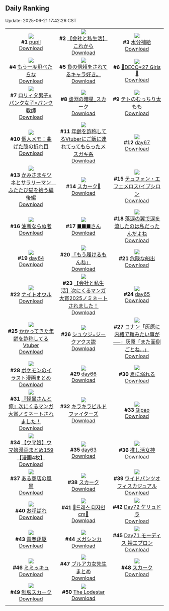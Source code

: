 ## Daily Ranking
Update: 2025-06-21 17:42:26 CST

|      |      |      |
| :----: | :----: | :----: |
| ![](https://i.pixiv.re/c/240x480/img-master/img/2025/06/19/00/00/11/131715282_p0_master1200.jpg)<br>**#1** [pupil](https://www.pixiv.net/artworks/131715282)<br>[Download](https://i.pixiv.re/img-original/img/2025/06/19/00/00/11/131715282_p0.jpg) | ![](https://i.pixiv.re/c/240x480/img-master/img/2025/06/20/12/00/25/131762792_p0_master1200.jpg)<br>**#2** [【会社と私生活】これから](https://www.pixiv.net/artworks/131762792)<br>[Download](https://i.pixiv.re/img-original/img/2025/06/20/12/00/25/131762792_p0.jpg) | ![](https://i.pixiv.re/c/240x480/img-master/img/2025/06/19/20/30/01/131740799_p0_master1200.jpg)<br>**#3** [水分補給](https://www.pixiv.net/artworks/131740799)<br>[Download](https://i.pixiv.re/img-original/img/2025/06/19/20/30/01/131740799_p0.png) |
| ![](https://i.pixiv.re/c/240x480/img-master/img/2025/06/20/07/30/04/131758416_p0_master1200.jpg)<br>**#4** [もう一度飛べたらな](https://www.pixiv.net/artworks/131758416)<br>[Download](https://i.pixiv.re/img-original/img/2025/06/20/07/30/04/131758416_p0.jpg) | ![](https://i.pixiv.re/c/240x480/img-master/img/2025/06/20/09/01/31/131747432_p0_master1200.jpg)<br>**#5** [負の信頼をされてるキャラ好き。](https://www.pixiv.net/artworks/131747432)<br>[Download](https://i.pixiv.re/img-original/img/2025/06/20/09/01/31/131747432_p0.jpg) | ![](https://i.pixiv.re/c/240x480/img-master/img/2025/06/20/00/00/12/131749513_p0_master1200.jpg)<br>**#6** [💜DECO*27 Girls🩷](https://www.pixiv.net/artworks/131749513)<br>[Download](https://i.pixiv.re/img-original/img/2025/06/20/00/00/12/131749513_p0.jpg) |
| ![](https://i.pixiv.re/c/240x480/img-master/img/2025/06/20/11/30/09/131762213_p0_master1200.jpg)<br>**#7** [ロリィタ男子×パンク女子×パンク教師](https://www.pixiv.net/artworks/131762213)<br>[Download](https://i.pixiv.re/img-original/img/2025/06/20/11/30/09/131762213_p0.jpg) | ![](https://i.pixiv.re/c/240x480/img-master/img/2025/06/19/00/19/08/131716466_p0_master1200.jpg)<br>**#8** [虚淵の暗星_スカーク](https://www.pixiv.net/artworks/131716466)<br>[Download](https://i.pixiv.re/img-original/img/2025/06/19/00/19/08/131716466_p0.png) | ![](https://i.pixiv.re/c/240x480/img-master/img/2025/06/19/00/00/11/131715276_p0_master1200.jpg)<br>**#9** [テトのむっちり太もも](https://www.pixiv.net/artworks/131715276)<br>[Download](https://i.pixiv.re/img-original/img/2025/06/19/00/00/11/131715276_p0.png) |
| ![](https://i.pixiv.re/c/240x480/img-master/img/2025/06/19/06/00/07/131722873_p0_master1200.jpg)<br>**#10** [個人メモ：曲げた膝の折れ目](https://www.pixiv.net/artworks/131722873)<br>[Download](https://i.pixiv.re/img-original/img/2025/06/19/06/00/07/131722873_p0.jpg) | ![](https://i.pixiv.re/c/240x480/img-master/img/2025/06/19/21/13/26/131742692_p0_master1200.jpg)<br>**#11** [年齢を詐称してるVtuberにご飯に連れてってもらったメスガキ系](https://www.pixiv.net/artworks/131742692)<br>[Download](https://i.pixiv.re/img-original/img/2025/06/19/21/13/26/131742692_p0.png) | ![](https://i.pixiv.re/c/240x480/img-master/img/2025/06/19/02/45/32/131720402_p0_master1200.jpg)<br>**#12** [day67](https://www.pixiv.net/artworks/131720402)<br>[Download](https://i.pixiv.re/img-original/img/2025/06/19/02/45/32/131720402_p0.jpg) |
| ![](https://i.pixiv.re/c/240x480/img-master/img/2025/06/20/12/01/38/131762888_p0_master1200.jpg)<br>**#13** [かみさまキツネとサラリーマン　ふたたび猫を拾う編 後編](https://www.pixiv.net/artworks/131762888)<br>[Download](https://i.pixiv.re/img-original/img/2025/06/20/12/01/38/131762888_p0.jpg) | ![](https://i.pixiv.re/c/240x480/img-master/img/2025/06/19/01/02/47/131717936_p0_master1200.jpg)<br>**#14** [スカーク🎨](https://www.pixiv.net/artworks/131717936)<br>[Download](https://i.pixiv.re/img-original/img/2025/06/19/01/02/47/131717936_p0.jpg) | ![](https://i.pixiv.re/c/240x480/img-master/img/2025/06/20/00/00/22/131749597_p0_master1200.jpg)<br>**#15** [テュフォン・エフェメロス/イプシロン](https://www.pixiv.net/artworks/131749597)<br>[Download](https://i.pixiv.re/img-original/img/2025/06/20/00/00/22/131749597_p0.jpg) |
| ![](https://i.pixiv.re/c/240x480/img-master/img/2025/06/20/19/40/27/131773585_p0_master1200.jpg)<br>**#16** [油断ならぬ者](https://www.pixiv.net/artworks/131773585)<br>[Download](https://i.pixiv.re/img-original/img/2025/06/20/19/40/27/131773585_p0.jpg) | ![](https://i.pixiv.re/c/240x480/img-master/img/2025/06/20/11/12/32/131761930_p0_master1200.jpg)<br>**#17** [■■■さん](https://www.pixiv.net/artworks/131761930)<br>[Download](https://i.pixiv.re/img-original/img/2025/06/20/11/12/32/131761930_p0.jpg) | ![](https://i.pixiv.re/c/240x480/img-master/img/2025/06/19/21/17/09/131742860_p0_master1200.jpg)<br>**#18** [落涙の翼で涙を流したのは私だったんだよね](https://www.pixiv.net/artworks/131742860)<br>[Download](https://i.pixiv.re/img-original/img/2025/06/19/21/17/09/131742860_p0.jpg) |
| ![](https://i.pixiv.re/c/240x480/img-master/img/2025/06/19/02/43/06/131720353_p0_master1200.jpg)<br>**#19** [day64](https://www.pixiv.net/artworks/131720353)<br>[Download](https://i.pixiv.re/img-original/img/2025/06/19/02/43/06/131720353_p0.jpg) | ![](https://i.pixiv.re/c/240x480/img-master/img/2025/06/19/00/00/10/131715269_p0_master1200.jpg)<br>**#20** [「もう履けるもんね」](https://www.pixiv.net/artworks/131715269)<br>[Download](https://i.pixiv.re/img-original/img/2025/06/19/00/00/10/131715269_p0.png) | ![](https://i.pixiv.re/c/240x480/img-master/img/2025/06/19/00/00/22/131715371_p0_master1200.jpg)<br>**#21** [危険な船出](https://www.pixiv.net/artworks/131715371)<br>[Download](https://i.pixiv.re/img-original/img/2025/06/19/00/00/22/131715371_p0.png) |
| ![](https://i.pixiv.re/c/240x480/img-master/img/2025/06/20/07/02/14/131757972_p0_master1200.jpg)<br>**#22** [ナイトオウル](https://www.pixiv.net/artworks/131757972)<br>[Download](https://i.pixiv.re/img-original/img/2025/06/20/07/02/14/131757972_p0.jpg) | ![](https://i.pixiv.re/c/240x480/img-master/img/2025/06/20/11/30/02/131762204_p0_master1200.jpg)<br>**#23** [【会社と私生活】次にくるマンガ大賞2025ノミネートされました！](https://www.pixiv.net/artworks/131762204)<br>[Download](https://i.pixiv.re/img-original/img/2025/06/20/11/30/02/131762204_p0.jpg) | ![](https://i.pixiv.re/c/240x480/img-master/img/2025/06/19/02/43/54/131720369_p0_master1200.jpg)<br>**#24** [day65](https://www.pixiv.net/artworks/131720369)<br>[Download](https://i.pixiv.re/img-original/img/2025/06/19/02/43/54/131720369_p0.jpg) |
| ![](https://i.pixiv.re/c/240x480/img-master/img/2025/06/20/21/11/42/131777410_p0_master1200.jpg)<br>**#25** [かかってきた年齢を詐称してるVtuber](https://www.pixiv.net/artworks/131777410)<br>[Download](https://i.pixiv.re/img-original/img/2025/06/20/21/11/42/131777410_p0.jpg) | ![](https://i.pixiv.re/c/240x480/img-master/img/2025/06/20/00/00/03/131749449_p0_master1200.jpg)<br>**#26** [シュウジ=ジークアクス説](https://www.pixiv.net/artworks/131749449)<br>[Download](https://i.pixiv.re/img-original/img/2025/06/20/00/00/03/131749449_p0.png) | ![](https://i.pixiv.re/c/240x480/img-master/img/2025/06/19/18/16/48/131736293_p0_master1200.jpg)<br>**#27** [コナン「灰原に内緒で頼みたい事が──」灰原「また面倒ごとね…」](https://www.pixiv.net/artworks/131736293)<br>[Download](https://i.pixiv.re/img-original/img/2025/06/19/18/16/48/131736293_p0.jpg) |
| ![](https://i.pixiv.re/c/240x480/img-master/img/2025/06/20/00/01/03/131749768_p0_master1200.jpg)<br>**#28** [ポケモンのイラスト漫画まとめ](https://www.pixiv.net/artworks/131749768)<br>[Download](https://i.pixiv.re/img-original/img/2025/06/20/00/01/03/131749768_p0.jpg) | ![](https://i.pixiv.re/c/240x480/img-master/img/2025/06/19/02/44/41/131720383_p0_master1200.jpg)<br>**#29** [day66](https://www.pixiv.net/artworks/131720383)<br>[Download](https://i.pixiv.re/img-original/img/2025/06/19/02/44/41/131720383_p0.jpg) | ![](https://i.pixiv.re/c/240x480/img-master/img/2025/06/19/00/00/12/131715289_p0_master1200.jpg)<br>**#30** [夏に溺れる](https://www.pixiv.net/artworks/131715289)<br>[Download](https://i.pixiv.re/img-original/img/2025/06/19/00/00/12/131715289_p0.jpg) |
| ![](https://i.pixiv.re/c/240x480/img-master/img/2025/06/20/20/34/36/131775663_p0_master1200.jpg)<br>**#31** [『怪異さんと俺』次にくるマンガ大賞ノミネートされました！](https://www.pixiv.net/artworks/131775663)<br>[Download](https://i.pixiv.re/img-original/img/2025/06/20/20/34/36/131775663_p0.jpg) | ![](https://i.pixiv.re/c/240x480/img-master/img/2025/06/19/03/22/53/131720926_p0_master1200.jpg)<br>**#32** [キラキラビルドファイターズ](https://www.pixiv.net/artworks/131720926)<br>[Download](https://i.pixiv.re/img-original/img/2025/06/19/03/22/53/131720926_p0.jpg) | ![](https://i.pixiv.re/c/240x480/img-master/img/2025/06/19/00/00/51/131715482_p0_master1200.jpg)<br>**#33** [Qipao](https://www.pixiv.net/artworks/131715482)<br>[Download](https://i.pixiv.re/img-original/img/2025/06/19/00/00/51/131715482_p0.png) |
| ![](https://i.pixiv.re/c/240x480/img-master/img/2025/06/20/00/00/31/131749649_p0_master1200.jpg)<br>**#34** [【ウマ娘】ウマ娘漫画まとめ159【漫画4枚】](https://www.pixiv.net/artworks/131749649)<br>[Download](https://i.pixiv.re/img-original/img/2025/06/20/00/00/31/131749649_p0.jpg) | ![](https://i.pixiv.re/c/240x480/img-master/img/2025/06/19/02/42/15/131720338_p0_master1200.jpg)<br>**#35** [day63](https://www.pixiv.net/artworks/131720338)<br>[Download](https://i.pixiv.re/img-original/img/2025/06/19/02/42/15/131720338_p0.jpg) | ![](https://i.pixiv.re/c/240x480/img-master/img/2025/06/19/02/37/24/131720248_p0_master1200.jpg)<br>**#36** [推し活女神](https://www.pixiv.net/artworks/131720248)<br>[Download](https://i.pixiv.re/img-original/img/2025/06/19/02/37/24/131720248_p0.jpg) |
| ![](https://i.pixiv.re/c/240x480/img-master/img/2025/06/19/00/00/12/131715285_p0_master1200.jpg)<br>**#37** [ある商店の風景](https://www.pixiv.net/artworks/131715285)<br>[Download](https://i.pixiv.re/img-original/img/2025/06/19/00/00/12/131715285_p0.jpg) | ![](https://i.pixiv.re/c/240x480/img-master/img/2025/06/19/00/00/14/131715307_p0_master1200.jpg)<br>**#38** [スカーク](https://www.pixiv.net/artworks/131715307)<br>[Download](https://i.pixiv.re/img-original/img/2025/06/19/00/00/14/131715307_p0.jpg) | ![](https://i.pixiv.re/c/240x480/img-master/img/2025/06/19/06/11/07/131723083_p0_master1200.jpg)<br>**#39** [ワイドパンツオフィスカジュアル](https://www.pixiv.net/artworks/131723083)<br>[Download](https://i.pixiv.re/img-original/img/2025/06/19/06/11/07/131723083_p0.jpg) |
| ![](https://i.pixiv.re/c/240x480/img-master/img/2025/06/19/00/00/09/131715257_p0_master1200.jpg)<br>**#40** [お呼ばれ](https://www.pixiv.net/artworks/131715257)<br>[Download](https://i.pixiv.re/img-original/img/2025/06/19/00/00/09/131715257_p0.png) | ![](https://i.pixiv.re/c/240x480/img-master/img/2025/06/19/20/47/25/131741458_p0_master1200.jpg)<br>**#41** [💖드레스 디자인 cm💖](https://www.pixiv.net/artworks/131741458)<br>[Download](https://i.pixiv.re/img-original/img/2025/06/19/20/47/25/131741458_p0.png) | ![](https://i.pixiv.re/c/240x480/img-master/img/2025/06/20/00/00/18/131749572_p0_master1200.jpg)<br>**#42** [Day72 ケリュドラ](https://www.pixiv.net/artworks/131749572)<br>[Download](https://i.pixiv.re/img-original/img/2025/06/20/00/00/18/131749572_p0.jpg) |
| ![](https://i.pixiv.re/c/240x480/img-master/img/2025/06/20/19/36/17/131773449_p0_master1200.jpg)<br>**#43** [青春翔駆](https://www.pixiv.net/artworks/131773449)<br>[Download](https://i.pixiv.re/img-original/img/2025/06/20/19/36/17/131773449_p0.jpg) | ![](https://i.pixiv.re/c/240x480/img-master/img/2025/06/19/11/00/43/131727539_p0_master1200.jpg)<br>**#44** [メガシンカ](https://www.pixiv.net/artworks/131727539)<br>[Download](https://i.pixiv.re/img-original/img/2025/06/19/11/00/43/131727539_p0.jpg) | ![](https://i.pixiv.re/c/240x480/img-master/img/2025/06/19/00/00/06/131715236_p0_master1200.jpg)<br>**#45** [Day71 モーディス 裸エプロン](https://www.pixiv.net/artworks/131715236)<br>[Download](https://i.pixiv.re/img-original/img/2025/06/19/00/00/06/131715236_p0.jpg) |
| ![](https://i.pixiv.re/c/240x480/img-master/img/2025/06/20/22/22/25/131780399_p0_master1200.jpg)<br>**#46** [ミミッキュ](https://www.pixiv.net/artworks/131780399)<br>[Download](https://i.pixiv.re/img-original/img/2025/06/20/22/22/25/131780399_p0.png) | ![](https://i.pixiv.re/c/240x480/img-master/img/2025/06/19/11/20/18/131727854_p0_master1200.jpg)<br>**#47** [ブルアカ女先生まとめ](https://www.pixiv.net/artworks/131727854)<br>[Download](https://i.pixiv.re/img-original/img/2025/06/19/11/20/18/131727854_p0.jpg) | ![](https://i.pixiv.re/c/240x480/img-master/img/2025/06/20/13/57/00/131765057_p0_master1200.jpg)<br>**#48** [スカーク](https://www.pixiv.net/artworks/131765057)<br>[Download](https://i.pixiv.re/img-original/img/2025/06/20/13/57/00/131765057_p0.jpg) |
| ![](https://i.pixiv.re/c/240x480/img-master/img/2025/06/19/00/04/37/131715813_p0_master1200.jpg)<br>**#49** [制服スカーク](https://www.pixiv.net/artworks/131715813)<br>[Download](https://i.pixiv.re/img-original/img/2025/06/19/00/04/37/131715813_p0.jpg) | ![](https://i.pixiv.re/c/240x480/img-master/img/2025/06/19/00/11/50/131716140_p0_master1200.jpg)<br>**#50** [The Lodestar](https://www.pixiv.net/artworks/131716140)<br>[Download](https://i.pixiv.re/img-original/img/2025/06/19/00/11/50/131716140_p0.jpg) |
|      |

